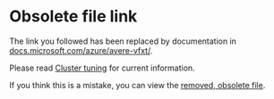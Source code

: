 
# Obsolete file link

The link you followed has been replaced by documentation in [docs.microsoft.com/azure/avere-vfxt/](https://docs.microsoft.com/azure/avere-vfxt/). 

Please read [Cluster tuning](https://docs.microsoft.com/en-us/azure/avere-vfxt/avere-vfxt-tuning) for current information.

If you think this is a mistake, you can view the [removed, obsolete file](https://github.com/Azure/Avere/blob/master/docs/legacy/obs/additional_config.md).